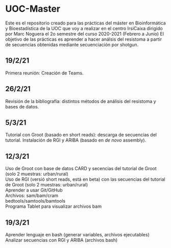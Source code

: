 # UOC-Master
Este es el repositorio creado para las prácticas del máster en Bioinformática y Bioestadística de la UOC que voy a realizar en el centro IrsiCaixa dirigido por Marc Noguera el 2o semestre del curso 2020-2021 (Febrero a Junio)
El objetivo de las prácticas es aprender a hacer análsis del resistoma a partir de secuencias obtenidas mediante secuenciación por shotgun. 

## 19/2/21
Primera reunión: Creación de Teams. 

## 26/2/21
Revisión de la bibliografía: distintos métodos de análisis del resistoma y bases de datos. 

## 5/3/21
Tutorial con Groot (basado en short reads): descarga de secuencias del tutorial. 
Instalación de RGI y ARIBA  (basado en _de novo_ assembly). 

## 12/3/21
Uso de Groot con base de datos CARD y secencias del tutorial de Groot (solo 2 muestras: urban/rural)  
Uso de RGI (versió short reads, está en beta) con las secuencias del tutorial de Groot (solo 2 muestras: urban/rural)  
Aprender a usar Git/GitHub  
Archivos: sam/bam/cram  
bedtools/samtools/bamtools  
Programa Tablet para visualizar archivos bam

## 19/3/21
Aprender lenguaje en bash (generar variables, archivos ejecutables)  
Analizar secuencias con RGI y ARIBA (archivos bash)  
